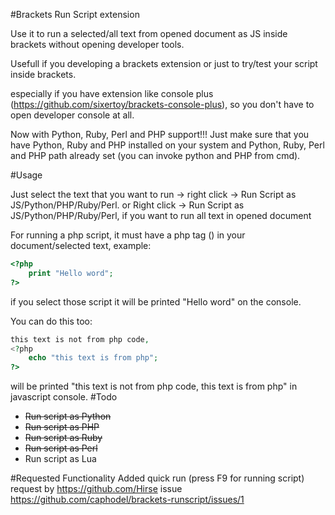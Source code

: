 #Brackets Run Script extension

Use it to run a selected/all text from opened document as JS inside brackets without opening developer tools.

Usefull if you developing a brackets extension or just to try/test your script inside brackets.

especially if you have extension like console plus (https://github.com/sixertoy/brackets-console-plus), so you don't have to open developer console at all.

Now with Python, Ruby, Perl and PHP support!!! Just make sure that you have Python, Ruby and PHP installed on your system and Python, Ruby, Perl and PHP path already set (you can invoke python and PHP from cmd).

#Usage

Just select the text that you want to run -> right click -> Run Script as JS/Python/PHP/Ruby/Perl.
or
Right click -> Run Script as JS/Python/PHP/Ruby/Perl, if you want to run all text in opened document

For running a php script, it must have a php tag (<?php ?>) in your document/selected text, example:
```php
<?php 
    print "Hello word";
?>
```
if you select those script it will be printed "Hello word" on the console.

You can do this too:
```php
this text is not from php code, 
<?php
    echo "this text is from php";
?>
```
will be printed "this text is not from php code, this text is from php" in javascript console.
#Todo

- ~~Run script as Python~~
- ~~Run script as PHP~~
- ~~Run script as Ruby~~
- ~~Run script as Perl~~
- Run script as Lua

#Requested Functionality
Added quick run (press F9 for running script) request by https://github.com/Hirse issue https://github.com/caphodel/brackets-runscript/issues/1